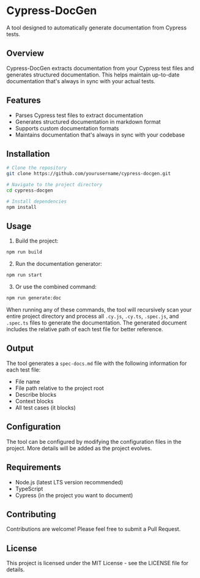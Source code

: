 # Cypress-DocGen

A tool designed to automatically generate documentation from Cypress tests.

## Overview

Cypress-DocGen extracts documentation from your Cypress test files and generates structured documentation. This helps maintain up-to-date documentation that's always in sync with your actual tests.

## Features

- Parses Cypress test files to extract documentation
- Generates structured documentation in markdown format
- Supports custom documentation formats
- Maintains documentation that's always in sync with your codebase

## Installation

```bash
# Clone the repository
git clone https://github.com/yourusername/cypress-docgen.git

# Navigate to the project directory
cd cypress-docgen

# Install dependencies
npm install
```

## Usage

1. Build the project:

```bash
npm run build
```

2. Run the documentation generator:

```bash
npm run start
```

3. Or use the combined command:

```bash
npm run generate:doc
```

When running any of these commands, the tool will recursively scan your entire project directory and process all `.cy.js`, `.cy.ts`, `.spec.js`, and `.spec.ts` files to generate the documentation. The generated document includes the relative path of each test file for better reference.

## Output

The tool generates a `spec-docs.md` file with the following information for each test file:

- File name
- File path relative to the project root
- Describe blocks
- Context blocks
- All test cases (it blocks)

## Configuration

The tool can be configured by modifying the configuration files in the project. More details will be added as the project evolves.

## Requirements

- Node.js (latest LTS version recommended)
- TypeScript
- Cypress (in the project you want to document)

## Contributing

Contributions are welcome! Please feel free to submit a Pull Request.

## License

This project is licensed under the MIT License - see the LICENSE file for details.
